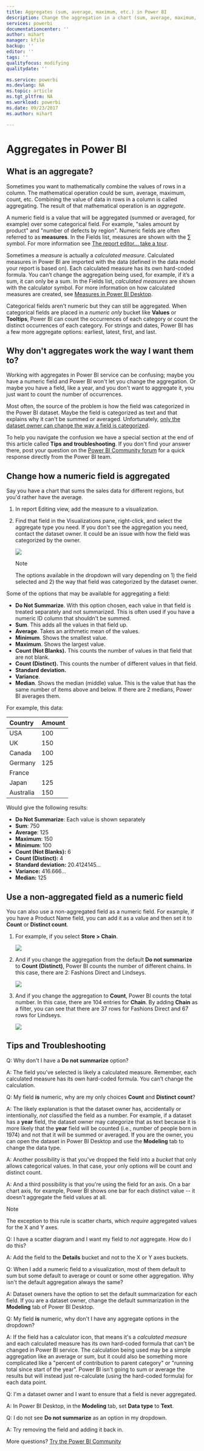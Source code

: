 ```yaml
---
title: Aggregates (sum, average, maximum, etc.) in Power BI
description: Change the aggregation in a chart (sum, average, maximum, etc.) in Power BI
services: powerbi
documentationcenter: ''
author: mihart
manager: kfile
backup: ''
editor: ''
tags: ''
qualityfocus: modifying
qualitydate: ''

ms.service: powerbi
ms.devlang: NA
ms.topic: article
ms.tgt_pltfrm: NA
ms.workload: powerbi
ms.date: 09/23/2017
ms.author: mihart

---
```

# Aggregates in Power BI
## What is an aggregate?
Sometimes you want to mathematically combine the values of rows in a column. The mathematical operation could be sum, average, maximum, count, etc. Combining the value of data in rows in a column is called aggregating. The result of that mathematical operation is an *aggregate*. 

A numeric field is a value that will be aggregated (summed or averaged, for example) over some categorical field.  For example, "sales amount by product" and "number of defects by region". Numeric fields are often referred to as **measures**. In the Fields list, measures are shown with the ∑ symbol. For more information see [The report editor... take a tour](service-the-report-editor-take-a-tour.md).

Sometimes a *measure* is actually a *calculated measure*. Calculated measures in Power BI are imported with the data (defined in the data model your report is based on). Each calculated measure has its own hard-coded formula. You can’t change the aggregation being used, for example, if it’s a sum, it can only be a sum. In the Fields list, *calculated measures* are shown with the calculator symbol. For more information on how calculated measures are created, see [Measures in Power BI Desktop](desktop-measures.md).

Categorical fields aren't numeric but they can still be aggregated.  When categorical fields are placed in a *numeric only* bucket like **Values** or **Tooltips**, Power BI can count the occurrences of each category or count the distinct occurrences of each category.  For strings and dates, Power BI has a few more aggregate options: earliest, latest, first, and last.  

## Why don't aggregates work the way I want them to?
Working with aggregates in Power BI service can be confusing; maybe you have a numeric field and Power BI won't let you change the aggregation. Or maybe you have a field, like a year, and you don't want to aggregate it, you just want to count the number of occurrences.

Most often, the source of the problem is how the field was categorized in the Power BI dataset. Maybe the field is categorized as text and that explains why it can't be summed or averaged. Unfortunately, [only the dataset owner can change the way a field is categorized](desktop-measures.md).  

To help you navigate the confusion we have a special section at the end of this article called **Tips and troubleshooting**.  If you don't find your answer there, post your question on the [Power BI Community forum](http://community.powerbi.com) for a quick response directly from the Power BI team.

## Change how a numeric field is aggregated
Say you have a chart that sums the sales data for different regions, but you'd rather have the average. 

1. In report Editing view, add the measure to a visualization.
2. Find that field in the Visualizations pane, right-click, and select the aggregate type you need. If you don't see the aggregation you need, contact the dataset owner. It could be an issue with how the field was categorized by the owner.  
   
   ![](media/service-aggregates/aggregate_new.png)
   
   > [!NOTE]
   > The options available in the dropdown will vary depending on 1) the field selected and 2) the way that field was categorized by the dataset owner.
   > 
   > 

Some of the options that may be available for aggregating a field:

* **Do Not Summarize**. With this option chosen, each value in that field is treated separately and not summarized. This is often used if you have a numeric ID column that shouldn't be summed.
* **Sum**. This adds all the values in that field up.
* **Average**. Takes an arithmetic mean of the values.
* **Minimum**. Shows the smallest value.
* **Maximum**. Shows the largest value.
* **Count (Not Blanks).** This counts the number of values in that field that are not blank.
* **Count (Distinct).** This counts the number of different values in that field.
* **Standard deviation.**
* **Variance**.
* **Median**.  Shows the median (middle) value. This is the value that has the same number of items above and below.  If there are 2 medians, Power BI averages them.

For example, this data:

| Country | Amount |
|:--- |:--- |
| USA |100 |
| UK |150 |
| Canada |100 |
| Germany |125 |
| France | |
| Japan |125 |
| Australia |150 |

Would give the following results:

* **Do Not Summarize**: Each value is shown separately
* **Sum**: 750
* **Average**: 125
* **Maximum**:  150
* **Minimum**: 100
* **Count (Not Blanks):** 6
* **Count (Distinct):** 4
* **Standard deviation:** 20.4124145...
* **Variance:** 416.666...
* **Median:** 125

## Use a non-aggregated field as a numeric field
You can also use a non-aggregated field as a numeric field. For example, if you have a Product Name field, you can add it as a value and then set it to **Count** or **Distinct count**. 

1. For example, if you select **Store > Chain**.
   
   ![](media/service-aggregates/count-of-chain-do_not_summarize.png)
2. And if you change the aggregation from the default **Do not summarize** to **Count (Distinct)**, Power BI counts the number of different chains. In this case, there are 2: Fashions Direct and Lindseys.
   
   ![](media/service-aggregates/aggregates_count.png)
3. And if you change the aggregation to **Count**, Power BI counts the total number. In this case, there are 104 entries for **Chain**. By adding **Chain** as a filter, you can see that there are 37 rows for Fashions Direct and 67 rows for Lindseys.  
   
   ![](media/service-aggregates/count_of_chain_104.png)

## Tips and Troubleshooting
Q:  Why don't I have a **Do not summarize** option?

A:  The field you've selected is likely a calculated measure. Remember, each calculated measure has its own hard-coded formula. You can’t change the calculation.

Q:  My field **is** numeric, why are my only choices **Count** and **Distinct count**?

A:  The likely explanation is that the dataset owner has, accidentally or intentionally, *not* classified the field as a number. For example, if a dataset has a **year** field, the dataset owner may categorize that as text because it is more likely that the **year** field will be counted (i.e., number of people born in 1974) and not that it will be summed or averaged. If you are the owner, you can open the dataset in Power BI Desktop and use the **Modeling** tab to change the data type.  

A:  Another possibility is that you've dropped the field into a *bucket* that only allows categorical values.  In that case, your only options will be count and distinct count.

A:  And a third possibility is that you're using the field for an axis. On a bar chart axis, for example, Power BI shows one bar for each distinct value -- it doesn't aggregate the field values at all. 

>[!NOTE]
>The exception to this rule is scatter charts, which *require* aggregated values for the X and Y axes.


Q:  I have a scatter diagram and I want my field to *not* aggregate.  How do I do this?

A:  Add the field to the **Details** bucket and not to the X or Y axes buckets.

Q:  When I add a numeric field to a visualization, most of them default to sum but some default to average or count or some other aggregation.  Why isn't the default aggregation always the same?

A:  Dataset owners have the option to set the default summarization for each field. If you are a dataset owner, change the default summarization in the **Modeling** tab of Power BI Desktop.

Q:  My field **is** numeric, why don't I have any aggregate options in the dropdown?

A:  If the field has a calculator icon, that means it's a *calculated measure* and each calculated measure has its own hard-coded formula that can't be changed in Power BI service. The calculation being used may be a simple aggregation like an average or sum, but it could also be something more complicated like a "percent of contribution to parent category" or "running total since start of the year". Power BI isn't going to sum or average the results but will instead just re-calculate (using the hard-coded formula) for each data point.

Q:  I'm a dataset owner and I want to ensure that a field is never aggregated.

A:  In Power BI Desktop, in the **Modeling** tab, set **Data type** to **Text**.

Q:  I do not see **Do not summarize** as an option in my dropdown.

A:  Try removing the field and adding it back in.

More questions? [Try the Power BI Community](http://community.powerbi.com/)

